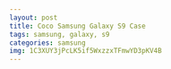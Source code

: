 ```yaml
---
layout: post
title: Coco Samsung Galaxy S9 Case
tags: samsung, galaxy, s9
categories: samsung
img: 1C3XUY3jPcLK5if5WxzzxTFmwYD3pKV4B
---
```

